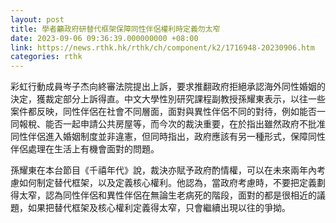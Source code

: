 ```yaml
---
layout: post
title: 學者籲政府研替代框架保障同性伴侶權利時定義勿太窄
date: 2023-09-06 09:36:39.000000000 +08:00
link: https://news.rthk.hk/rthk/ch/component/k2/1716948-20230906.htm
categories: rthk
---
```


彩虹行動成員岑子杰向終審法院提出上訴，要求推翻政府拒絕承認海外同性婚姻的決定，獲裁定部分上訴得直。中文大學性別研究課程副教授孫耀東表示，以往一些案件都反映，同性伴侶在社會不同層面，面對與異性伴侶不同的對待，例如能否一同報稅、能否一起申請公共房屋等，而今次的裁決重要，在於指出雖然政府不批准同性伴侶進入婚姻制度並非違憲，但同時指出，政府應該有另一種形式，保障同性伴侶處理在生活上有機會面對的問題。

孫耀東在本台節目《千禧年代》說，裁決亦賦予政府酌情權，可以在未來兩年內考慮如何制定替代框架，以及定義核心權利。他認為，當政府考慮時，不要把定義劃得太窄，認為同性伴侶和異性伴侶在無論生老病死的階段，面對的都是很相近的議題，如果把替代框架及核心權利定義得太窄，只會繼續出現以往的爭拗。
